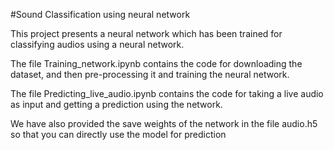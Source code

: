 #Sound Classification using neural network

This project presents a neural network which has been trained for classifying audios using a neural network.

The file Training_network.ipynb contains the code for downloading the dataset, and then pre-processing it and training the neural network.

The file Predicting_live_audio.ipynb contains the code for taking a live audio as input and getting a prediction using the network.

We have also provided the save weights of the network in the file audio.h5 so that you can directly use the model for prediction